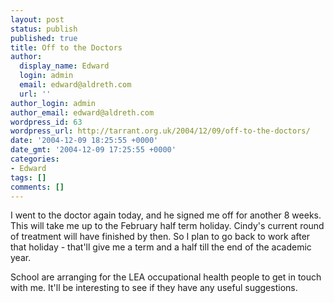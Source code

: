 ```yaml
---
layout: post
status: publish
published: true
title: Off to the Doctors
author:
  display_name: Edward
  login: admin
  email: edward@aldreth.com
  url: ''
author_login: admin
author_email: edward@aldreth.com
wordpress_id: 63
wordpress_url: http://tarrant.org.uk/2004/12/09/off-to-the-doctors/
date: '2004-12-09 18:25:55 +0000'
date_gmt: '2004-12-09 17:25:55 +0000'
categories:
- Edward
tags: []
comments: []
---
```

<p>I went to the doctor again today, and he signed me off for another 8 weeks.  This will take me up to the February half term holiday.  Cindy's current round of treatment will have finished by then.  So I plan to go back to work after that holiday - that'll give me a term and a half till the end of the academic year.</p>
<p>School are arranging for the LEA occupational health people to get in touch with me.  It'll be interesting to see if they have any useful suggestions.</p>
